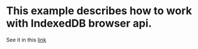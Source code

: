 # This example describes how to work with IndexedDB browser api.
See it in this [link](http://indexeddb.pavelpat.ru/)
